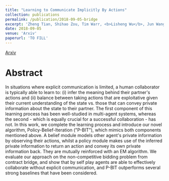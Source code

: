 ```yaml
---
title: "Learning to Communicate Implicitly By Actions"
collection: publications
permalink: /publication/2018-09-05-bridge
excerpt: 'Zheng Tian, Shihao Zou, Tim Warr, <b>Lisheng Wu</b>, Jun Wang. <i>AAAI 2020.</i>'
date: 2018-09-05
venue: 'Arxiv'
paperurl: 'TO FILL'
---
```


[Arxiv](https://arxiv.org/pdf/1810.04444.pdf)

# Abstract

In situations where explicit communication is limited, a human collaborator is typically able to learn to: (i) infer the meaning behind their partner's actions and (ii) balance between taking actions that are exploitative given their current understanding of the state vs. those that can convey private information about the state to their partner. The first component of this learning process has been well-studied in multi-agent systems, whereas the second - which is equally crucial for a successful collaboration - has not. In this work, we complete the learning process and introduce our novel algorithm, Policy-Belief-Iteration ("P-BIT"), which mimics both components mentioned above. A belief module models other agent's private information by observing their actions, whilst a policy module makes use of the inferred private information to return an action and convey its own private information back. They are mutually reinforced with an EM algorithm. We evaluate our approach on the non-competitive bidding problem from contract bridge, and show that by self play agents are able to effectively collaborate without explicit communication, and P-BIT outperforms several strong baselines that have been considered.